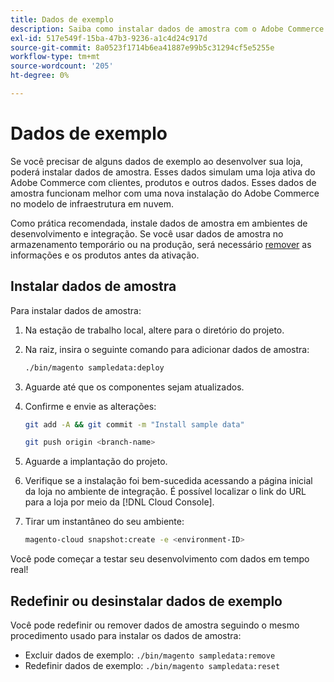 ```yaml
---
title: Dados de exemplo
description: Saiba como instalar dados de amostra com o Adobe Commerce na infraestrutura em nuvem.
exl-id: 517e549f-15ba-47b3-9236-a1c4d24c917d
source-git-commit: 8a0523f1714b6ea41887e99b5c31294cf5e5255e
workflow-type: tm+mt
source-wordcount: '205'
ht-degree: 0%

---
```


# Dados de exemplo

Se você precisar de alguns dados de exemplo ao desenvolver sua loja, poderá instalar dados de amostra. Esses dados simulam uma loja ativa do Adobe Commerce com clientes, produtos e outros dados. Esses dados de amostra funcionam melhor com uma nova instalação do Adobe Commerce no modelo de infraestrutura em nuvem.

Como prática recomendada, instale dados de amostra em ambientes de desenvolvimento e integração. Se você usar dados de amostra no armazenamento temporário ou na produção, será necessário [remover](#reset-or-uninstall-sample-data) as informações e os produtos antes da ativação.

## Instalar dados de amostra

Para instalar dados de amostra:

1. Na estação de trabalho local, altere para o diretório do projeto.

1. Na raiz, insira o seguinte comando para adicionar dados de amostra:

   ```bash
   ./bin/magento sampledata:deploy
   ```

1. Aguarde até que os componentes sejam atualizados.

1. Confirme e envie as alterações:

   ```bash
   git add -A && git commit -m "Install sample data"
   ```

   ```bash
   git push origin <branch-name>
   ```

1. Aguarde a implantação do projeto.

1. Verifique se a instalação foi bem-sucedida acessando a página inicial da loja no ambiente de integração. É possível localizar o link do URL para a loja por meio da [!DNL Cloud Console].

1. Tirar um instantâneo do seu ambiente:

   ```bash
   magento-cloud snapshot:create -e <environment-ID>
   ```

Você pode começar a testar seu desenvolvimento com dados em tempo real!

## Redefinir ou desinstalar dados de exemplo

Você pode redefinir ou remover dados de amostra seguindo o mesmo procedimento usado para instalar os dados de amostra:

- Excluir dados de exemplo: `./bin/magento sampledata:remove`
- Redefinir dados de exemplo: `./bin/magento sampledata:reset`
